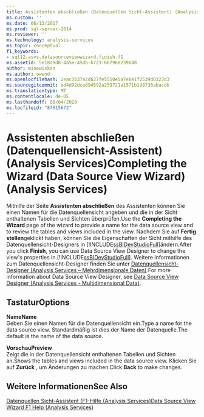 ```yaml
---
title: Assistenten abschließen (Datenquellen Sicht-Assistent) (Analysis Services) | Microsoft-Dokumentation
ms.custom: ''
ms.date: 06/13/2017
ms.prod: sql-server-2014
ms.reviewer: ''
ms.technology: analysis-services
ms.topic: conceptual
f1_keywords:
- sql12.asvs.datasourceviewwizard.finish.f1
ms.assetid: 5e18d9d8-4a5e-45db-b721-6b7968239b48
author: minewiskan
ms.author: owend
ms.openlocfilehash: 2eac3b37a2d627fe5550e5a7eb41f2539d0323d3
ms.sourcegitcommit: ad4d92dce894592a259721a1571b1d8736abacdb
ms.translationtype: MT
ms.contentlocale: de-DE
ms.lasthandoff: 08/04/2020
ms.locfileid: "87615672"
---
```

# <a name="completing-the-wizard-data-source-view-wizard-analysis-services"></a><span data-ttu-id="5170b-102">Assistenten abschließen (Datenquellensicht-Assistent) (Analysis Services)</span><span class="sxs-lookup"><span data-stu-id="5170b-102">Completing the Wizard (Data Source View Wizard) (Analysis Services)</span></span>
  <span data-ttu-id="5170b-103">Mithilfe der Seite **Assistenten abschließen** des Assistenten können Sie einen Namen für die Datenquellensicht angeben und die in der Sicht enthaltenen Tabellen und Sichten überprüfen.</span><span class="sxs-lookup"><span data-stu-id="5170b-103">Use the **Completing the Wizard** page of the wizard to provide a name for the data source view and to review the tables and views included in the view.</span></span> <span data-ttu-id="5170b-104">Nachdem Sie auf **Fertig stellen**geklickt haben, können Sie die Eigenschaften der Sicht mithilfe des Datenquellensicht-Designers in [!INCLUDE[ssBIDevStudioFull](../includes/ssbidevstudiofull-md.md)]ändern.</span><span class="sxs-lookup"><span data-stu-id="5170b-104">After you click **Finish**, you can use Data Source View Designer to change the view's properties in [!INCLUDE[ssBIDevStudioFull](../includes/ssbidevstudiofull-md.md)].</span></span> <span data-ttu-id="5170b-105">Weitere Informationen zum Datenquellensicht-Designer finden Sie unter [Datenquellensicht-Designer &#40;Analysis Services – Mehrdimensionale Daten&#41;](data-source-view-designer-analysis-services-multidimensional-data.md).</span><span class="sxs-lookup"><span data-stu-id="5170b-105">For more information about Data Source View Designer, see [Data Source View Designer &#40;Analysis Services - Multidimensional Data&#41;](data-source-view-designer-analysis-services-multidimensional-data.md).</span></span>  
  
## <a name="options"></a><span data-ttu-id="5170b-106">Tastatur</span><span class="sxs-lookup"><span data-stu-id="5170b-106">Options</span></span>  
 <span data-ttu-id="5170b-107">**Name**</span><span class="sxs-lookup"><span data-stu-id="5170b-107">**Name**</span></span>  
 <span data-ttu-id="5170b-108">Geben Sie einen Namen für die Datenquellensicht ein.</span><span class="sxs-lookup"><span data-stu-id="5170b-108">Type a name for the data source view.</span></span> <span data-ttu-id="5170b-109">Standardmäßig ist dies der Name der Datenquelle.</span><span class="sxs-lookup"><span data-stu-id="5170b-109">The default is the name of the data source.</span></span>  
  
 <span data-ttu-id="5170b-110">**Vorschau**</span><span class="sxs-lookup"><span data-stu-id="5170b-110">**Preview**</span></span>  
 <span data-ttu-id="5170b-111">Zeigt die in der Datenquellensicht enthaltenen Tabellen und Sichten an.</span><span class="sxs-lookup"><span data-stu-id="5170b-111">Shows the tables and views included in the data source view.</span></span> <span data-ttu-id="5170b-112">Klicken Sie auf **Zurück** , um Änderungen zu machen.</span><span class="sxs-lookup"><span data-stu-id="5170b-112">Click **Back** to make changes.</span></span>  
  
## <a name="see-also"></a><span data-ttu-id="5170b-113">Weitere Informationen</span><span class="sxs-lookup"><span data-stu-id="5170b-113">See Also</span></span>  
 [<span data-ttu-id="5170b-114">Datenquellen Sicht-Assistent (F1-Hilfe &#40;Analysis Services&#41;</span><span class="sxs-lookup"><span data-stu-id="5170b-114">Data Source View Wizard F1 Help &#40;Analysis Services&#41;</span></span>](data-source-view-wizard-f1-help-analysis-services.md)  
  
  
